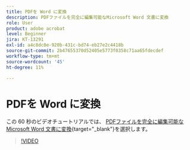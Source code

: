 ```yaml
---
title: PDFを Word に変換
description: PDFファイルを完全に編集可能なMicrosoft Word 文書に変換
role: User
product: adobe acrobat
level: Beginner
jira: KT-13291
exl-id: a4c8dc0e-920b-431c-bd74-eb27e2c4418b
source-git-commit: 2b47655370d52405e5773f0358c71aa65fdecdef
workflow-type: tm+mt
source-wordcount: '45'
ht-degree: 11%

---
```


# PDFを Word に変換

この 60 秒のビデオチュートリアルでは、 [PDFファイルを完全に編集可能なMicrosoft Word 文書に変換](https://www.adobe.com/jp/acrobat/online/pdf-to-word.html){target="_blank"}を選択します。

>[!VIDEO](https://video.tv.adobe.com/v/3411376?quality=12&learn=on&hidetitle=true)
